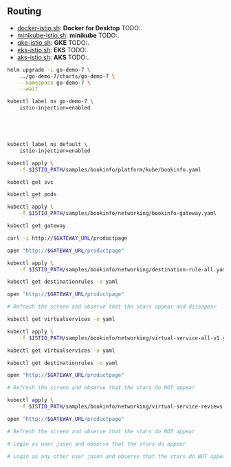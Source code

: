 ## Routing

* [docker-istio.sh](TODO:):  **Docker for Desktop** TODO:.
* [minikube-istio.sh](TODO:): **minikube** TODO:.
* [gke-istio.sh](TODO:): **GKE** TODO:.
* [eks-istio.sh](TODO:): **EKS** TODO:.
* [aks-istio.sh](TODO:): **AKS** TODO:.

```bash
helm upgrade -i go-demo-7 \
    ../go-demo-7/charts/go-demo-7 \
    --namespace go-demo-7 \
    --wait

kubectl label ns go-demo-7 \
    istio-injection=enabled





kubectl label ns default \
    istio-injection=enabled

kubectl apply \
    -f $ISTIO_PATH/samples/bookinfo/platform/kube/bookinfo.yaml

kubectl get svc

kubectl get pods

kubectl apply \
    -f $ISTIO_PATH/samples/bookinfo/networking/bookinfo-gateway.yaml

kubectl get gateway

curl -i http://$GATEWAY_URL/productpage

open "http://$GATEWAY_URL/productpage"

kubectl apply \
    -f $ISTIO_PATH/samples/bookinfo/networking/destination-rule-all.yaml

kubectl get destinationrules -o yaml

open "http://$GATEWAY_URL/productpage"

# Refresh the screen and observe that the stars appear and dissapear

kubectl get virtualservices -o yaml

kubectl apply \
    -f $ISTIO_PATH/samples/bookinfo/networking/virtual-service-all-v1.yaml

kubectl get virtualservices -o yaml

kubectl get destinationrules -o yaml

open "http://$GATEWAY_URL/productpage"

# Refresh the screen and observe that the stars do NOT appear

kubectl apply \
    -f $ISTIO_PATH/samples/bookinfo/networking/virtual-service-reviews-test-v2.yaml

open "http://$GATEWAY_URL/productpage"

# Refresh the screen and observe that the stars do NOT appear

# Login as user jason and observe that the stars do appear

# Login as any other user jason and observe that the stars do NOT appear
```